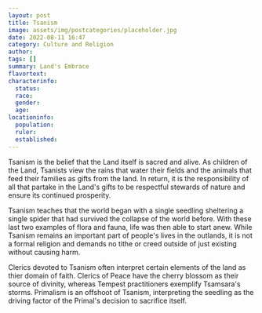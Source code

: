 ```yaml
---
layout: post
title: Tsanism
image: assets/img/postcategories/placeholder.jpg
date: 2022-08-11 16:47
category: Culture and Religion
author: 
tags: []
summary: Land's Embrace
flavortext: 
characterinfo:
  status: 
  race: 
  gender: 
  age: 
locationinfo:
  population: 
  ruler: 
  established: 
---
```


Tsanism is the belief that the Land itself is sacred and alive. As children of the Land, Tsanists view the rains that water their fields and the animals that feed their families as gifts from the land. In return, it is the responsibility of all that partake in the Land's gifts to be respectful stewards of nature and ensure its continued prosperity.

Tsanism teaches that the world began with a single seedling sheltering a single spider that had survived the collapse of the world before. With these last two examples of flora and fauna, life was then able to start anew. While Tsanism remains an important part of people's lives in the outlands, it is not a formal religion and demands no tithe or creed outside of just existing without causing harm.

Clerics devoted to Tsanism often interpret certain elements of the land as thier domain of faith. Clerics of Peace have the cherry blossom as their source of divinity, whereas Tempest practitioners exemplify Tsamsara's storms. Primalism is an offshoot of Tsanism, interpreting the seedling as the driving factor of the Primal's decision to sacrifice itself.
